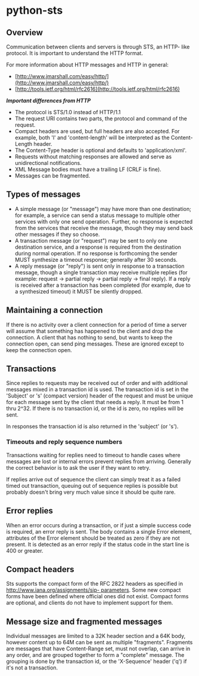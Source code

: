 python-sts
===============================

## Overview

Communication between clients and servers is through STS, an HTTP-
like protocol. It is important to understand the HTTP format.

For more information about HTTP messages and HTTP in general:

  * [http://www.jmarshall.com/easy/http/](http://www.jmarshall.com/easy/http/)
  * [http://tools.ietf.org/html/rfc2616](http://tools.ietf.org/html/rfc2616)

***Important differences from HTTP***

  * The protocol is STS/1.0 instead of HTTP/1.1
  * The request URI contains two parts, the protocol and command of the request.
  * Compact headers are used, but full headers are also accepted. For example, both 'l' and 'content-length' will be interpreted as the Content-Length header.
  * The Content-Type header is optional and defaults to 'application/xml'.
  * Requests without matching responses are allowed and serve as unidirectional notifications.
  * XML Message bodies must have a trailing LF (CRLF is fine).
  * Messages can be fragmented.

## Types of messages

  * A simple message (or "message") may have more than one destination; for example, a service can send a status message to multiple other services with only one send operation. Further, no response is expected from the services that receive the message, though they may send back other messages if they so choose.
  * A transaction message (or "request") may be sent to only one destination service, and a response is required from the destination during normal operation. If no response is forthcoming the sender MUST synthesize a timeout response; generally after 30 seconds.
  * A reply message (or "reply") is sent only in response to a transaction message, though a single transaction may receive multiple replies (for example: request -> partial reply -> partial reply -> final reply). If a reply is received after a transaction has been completed (for example, due to a synthesized timeout) it MUST be silently dropped.

## Maintaining a connection

If there is no activity over a client connection for a period of time a server
will assume that something has happened to the client and drop the connection.
A client that has nothing to send, but wants to keep the connection open, can
send ping messages. These are ignored except to keep the connection open.

## Transactions

Since replies to requests may be received out of order and with additional
messages mixed in a transaction id is used. The transaction id is set in the
'Subject' or 's' (compact version) header of the request and must be unique
for each message sent by the client that needs a reply. It must be from 1 thru
2^32. If there is no transaction id, or the id is zero, no replies will be sent.

In responses the transaction id is also returned in the 'subject' (or 's').


### Timeouts and reply sequence numbers

Transactions waiting for replies need to timeout to handle cases where
messages are lost or internal errors prevent replies from arriving. Generally
the correct behavior is to ask the user if they want to retry.

If replies arrive out of sequence the client can simply treat it as a failed
timed out transaction, queuing out of sequence replies is possible but
probably doesn't bring very much value since it should be quite rare.

## Error replies

When an error occurs during a transaction, or if just a simple success code is
required, an error reply is sent. The body contains a single Error element,
attributes of the Error element should be treated as zero if they are not
present. It is detected as an error reply if the status code in the start line
is 400 or greater.


## Compact headers

Sts supports the compact form of the RFC 2822 headers as specified in
[http://www.iana.org/assignments/sip-
parameters](http://www.iana.org/assignments/sip-parameters). Some new compact
forms have been defined where official ones did not exist. Compact forms are
optional, and clients do not have to implement support for them. 


## Message size and fragmented messages

Individual messages are limited to a 32K header section and a 64K body,
however content up to 64M can be sent as multiple "fragments". Fragments are
messages that have Content-Range set, must not overlap, can arrive in any
order, and are grouped together to form a "complete" message. The grouping is
done by the transaction id, or the 'X-Sequence' header ('q') if it's not a 
transaction.

